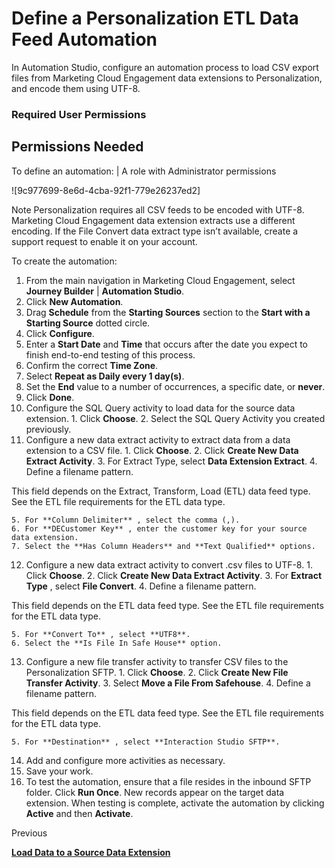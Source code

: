 

# Define a Personalization ETL Data Feed Automation

In Automation Studio, configure an automation process to load CSV export files
from Marketing Cloud Engagement data extensions to Personalization, and encode
them using UTF-8.

### Required User Permissions

Permissions Needed  
---  
To define an automation: | A role with Administrator permissions  
  
![9c977699-8e6d-4cba-92f1-779e26237ed2]

Note Personalization requires all CSV feeds to be encoded with UTF-8.
Marketing Cloud Engagement data extension extracts use a different encoding.
If the File Convert data extract type isn’t available, create a support
request to enable it on your account.

To create the automation:

  1. From the main navigation in Marketing Cloud Engagement, select **Journey Builder** | **Automation Studio**.
  2. Click **New Automation**.
  3. Drag **Schedule** from the **Starting Sources** section to the **Start with a Starting Source** dotted circle.
  4. Click **Configure**.
  5. Enter a **Start Date** and **Time** that occurs after the date you expect to finish end-to-end testing of this process.
  6. Confirm the correct **Time Zone**.
  7. Select **Repeat as Daily every 1 day(s)**.
  8. Set the **End** value to a number of occurrences, a specific date, or **never**.
  9. Click **Done**.
  10. Configure the SQL Query activity to load data for the source data extension.
    1. Click **Choose**.
    2. Select the SQL Query Activity you created previously.
  11. Configure a new data extract activity to extract data from a data extension to a CSV file.
    1. Click **Choose**.
    2. Click **Create New Data Extract Activity**.
    3. For Extract Type, select **Data Extension Extract**.
    4. Define a filename pattern.

This field depends on the Extract, Transform, Load (ETL) data feed type. See
the ETL file requirements for the ETL data type.

    5. For **Column Delimiter** , select the comma (,).
    6. For **DECustomer Key** , enter the customer key for your source data extension.
    7. Select the **Has Column Headers** and **Text Qualified** options.
  12. Configure a new data extract activity to convert .csv files to UTF-8.
    1. Click **Choose**.
    2. Click **Create New Data Extract Activity**.
    3. For **Extract Type** , select **File Convert**.
    4. Define a filename pattern.

This field depends on the ETL data feed type. See the ETL file requirements
for the ETL data type.

    5. For **Convert To** , select **UTF8**.
    6. Select the **Is File In Safe House** option.
  13. Configure a new file transfer activity to transfer CSV files to the Personalization SFTP.
    1. Click **Choose**.
    2. Click **Create New File Transfer Activity**.
    3. Select **Move a File From Safehouse**.
    4. Define a filename pattern.

This field depends on the ETL data feed type. See the ETL file requirements
for the ETL data type.

    5. For **Destination** , select **Interaction Studio SFTP**.
  14. Add and configure more activities as necessary.
  15. Save your work.
  16. To test the automation, ensure that a file resides in the inbound SFTP folder. Click **Run Once**. New records appear on the target data extension. When testing is complete, activate the automation by clicking **Active** and then **Activate**.

Previous

**[Load Data to a Source Data
Extension](https://help.salesforce.com/s/articleView?id=sf.mc_pers_etl_marketing_cloud_source_data_extension_load.htm&language=en_US&type=5
"Use a SQL query to retrieve data from other data extensions and standard
views of Marketing Cloud Engagement, transform the data to the required
format, and save it to the source data extension.")**


